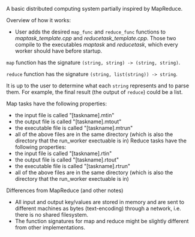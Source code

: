 A basic distributed computing system partially inspired by MapReduce.

Overview of how it works:
- User adds the desired `map_func` and `reduce_func` functions to *maptask_template.cpp* and *reducetask_template.cpp*. Those two compile to the executables *maptask* and *reducetask*, which every worker should have before startup.

`map` function has the signature `(string, string) -> (string, string)`.

`reduce` function has the signature `(string, list(string)) -> string`.

It is up to the user to determine what each `string` represents and to parse them. For example, the final result (the output of `reduce`) could be a list.

Map tasks have the following properties:
- the input file is called "[taskname].mtin"
- the output file is called "[taskname].mtout"
- the executable file is called "[taskname].mtrun"
- all of the above files are in the same directory (which is also the directory that the run_worker exectuable is in)
Reduce tasks have the following properties:
- the input file is called "[taskname].rtin"
- the output file is called "[taskname].rtout"
- the executable file is called "[taskname].rtrun"
- all of the above files are in the same directory (which is also the directory that the run_worker exectuable is in)

Differences from MapReduce (and other notes)
- All input and output key/values are stored in memory and are sent to different machines as bytes (text-encoding) through a network, i.e. there is no shared filesystem.
- The function signatures for map and reduce might be slightly different from other implementations.